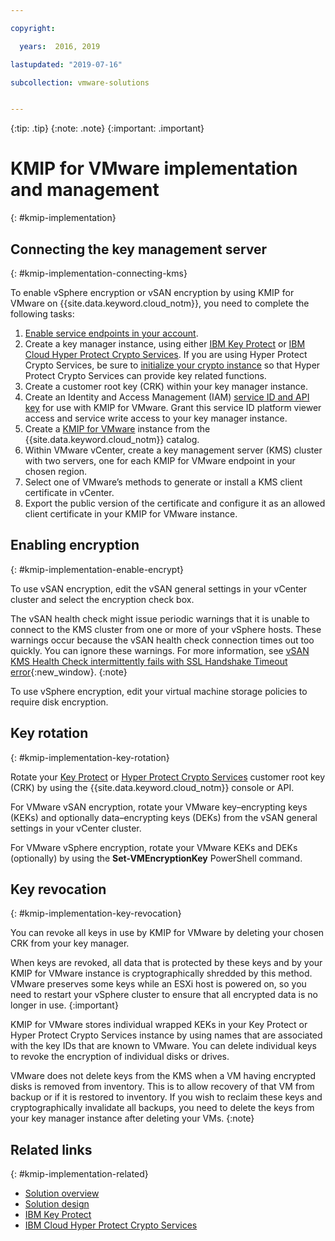 ```yaml
---

copyright:

  years:  2016, 2019

lastupdated: "2019-07-16"

subcollection: vmware-solutions


---
```


{:tip: .tip}
{:note: .note}
{:important: .important}

# KMIP for VMware implementation and management
{: #kmip-implementation}

## Connecting the key management server
{: #kmip-implementation-connecting-kms}

To enable vSphere encryption or vSAN encryption by using KMIP for VMware on {{site.data.keyword.cloud_notm}}, you need to complete the following tasks:

1. [Enable service endpoints in your account](/docs/account?topic=account-vrf-service-endpoint#service-endpoint).
2. Create a key manager instance, using either [IBM Key Protect](/docs/services/key-protect?topic=key-protect-getting-started-tutorial) or [IBM Cloud Hyper Protect Crypto Services](/docs/services/hs-crypto?topic=hs-crypto-get-started#get-started). If you are using Hyper Protect Crypto Services, be sure to [initialize your crypto instance](/docs/services/hs-crypto?topic=hs-crypto-initialize-hsm#initialize-hsm) so that Hyper Protect Crypto Services can provide key related functions.
3. Create a customer root key (CRK) within your key manager instance.
4. Create an Identity and Access Management (IAM) [service ID and API key](/docs/iam?topic=iam-serviceidapikeys) for use with KMIP for VMware. Grant this service ID platform viewer access and service write access to your key manager instance.
5. Create a [KMIP for VMware](/docs/services/vmwaresolutions/services?topic=vmware-solutions-kmip_standalone_ordering) instance from the {{site.data.keyword.cloud_notm}} catalog.
6. Within VMware vCenter, create a key management server (KMS) cluster with two servers, one for each KMIP for VMware endpoint in your chosen region.
7. Select one of VMware&rsquo;s methods to generate or install a KMS client certificate in vCenter.
8. Export the public version of the certificate and configure it as an allowed client certificate in your KMIP for VMware instance.

## Enabling encryption
{: #kmip-implementation-enable-encrypt}

To use vSAN encryption, edit the vSAN general settings in your vCenter cluster and select the encryption check box.

The vSAN health check might issue periodic warnings that it is unable to connect to the KMS cluster from one or more of your vSphere hosts. These warnings occur because the vSAN health check connection times out too quickly. You can ignore these warnings. For more information, see [vSAN KMS Health Check intermittently fails with SSL Handshake Timeout error](https://kb.vmware.com/s/article/67115){:new_window}.
{:note}

To use vSphere encryption, edit your virtual machine storage policies to require disk encryption.

## Key rotation
{: #kmip-implementation-key-rotation}

Rotate your [Key Protect](/docs/services/key-protect?topic=key-protect-rotate-keys#rotate-keys) or [Hyper Protect Crypto Services](/docs/services/hs-crypto?topic=hs-crypto-rotating-keys) customer root key (CRK) by using the {{site.data.keyword.cloud_notm}} console or API.

For VMware vSAN encryption, rotate your VMware key&ndash;encrypting keys (KEKs) and optionally data&ndash;encrypting keys (DEKs) from the vSAN general settings in your vCenter cluster.

For VMware vSphere encryption, rotate your VMware KEKs and DEKs (optionally) by using the **Set-VMEncryptionKey** PowerShell command.

## Key revocation
{: #kmip-implementation-key-revocation}

You can revoke all keys in use by KMIP for VMware by deleting your chosen CRK from your key manager.

When keys are revoked, all data that is protected by these keys and by your KMIP for VMware instance is cryptographically shredded by this method. VMware preserves some keys while an ESXi host is powered on, so you need to restart your vSphere cluster to ensure that all encrypted data is no longer in use.
{:important}

KMIP for VMware stores individual wrapped KEKs in your Key Protect or Hyper Protect Crypto Services instance by using names that are associated with the key IDs that are known to VMware. You can delete individual keys to revoke the encryption of individual disks or drives.

VMware does not delete keys from the KMS when a VM having encrypted disks is removed from inventory. This is to allow recovery of that VM from backup or if it is restored to inventory. If you wish to reclaim these keys and cryptographically invalidate all backups, you need to delete the keys from your key manager instance after deleting your VMs.
{:note}

## Related links
{: #kmip-implementation-related}

* [Solution overview](/docs/services/vmwaresolutions/archiref/kmip?topic=vmware-solutions-kmip-overview)
* [Solution design](/docs/services/vmwaresolutions/archiref/kmip?topic=vmware-solutions-kmip-design)
* [IBM Key Protect](/docs/services/key-protect?topic=key-protect-getting-started-tutorial)
* [IBM Cloud Hyper Protect Crypto Services](/docs/services/hs-crypto?topic=hs-crypto-get-started#get-started)
